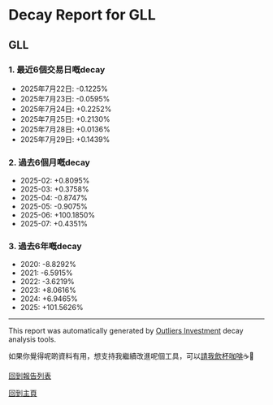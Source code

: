 # Decay Report for GLL

## GLL

### 1. 最近6個交易日嘅decay

- 2025年7月22日: -0.1225%
- 2025年7月23日: -0.0595%
- 2025年7月24日: +0.2252%
- 2025年7月25日: +0.2130%
- 2025年7月28日: +0.0136%
- 2025年7月29日: +0.1439%

### 2. 過去6個月嘅decay

- 2025-02: +0.8095%
- 2025-03: +0.3758%
- 2025-04: -0.8747%
- 2025-05: -0.9075%
- 2025-06: +100.1850%
- 2025-07: +0.4351%

### 3. 過去6年嘅decay

- 2020: -8.8292%
- 2021: -6.5915%
- 2022: -3.6219%
- 2023: +8.0616%
- 2024: +6.9465%
- 2025: +101.5626%

------------------------------
This report was automatically generated by [Outliers Investment](https://outliersecon.github.io/Outliers-Investment/) decay analysis tools.

如果你覺得呢啲資料有用，想支持我繼續改進呢個工具，可以[請我飲杯咖啡](https://buymeacoffee.com/outliersecon)☕🙏

[回到報告列表](https://outliersecon.github.io/Outliers-Investment/reports/reports_public)

[回到主頁](https://outliersecon.github.io/Outliers-Investment/)